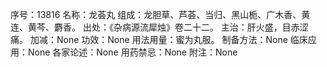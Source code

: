 序号：13816
名称：龙荟丸
组成：龙胆草、芦荟、当归、黑山栀、广木香、黄连、黄芩、麝香。
出处：《杂病源流犀烛》卷二十二。
主治：肝火盛，目赤涩痛。
加减：None
功效：None
用法用量：蜜为丸服。
制备方法：None
临床应用：None
各家论述：None
用药禁忌：None
附注：None
